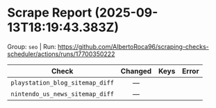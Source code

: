 # Scrape Report (2025-09-13T18:19:43.383Z)

Group: `seo`  |  Run: https://github.com/AlbertoRoca96/scraping-checks-scheduler/actions/runs/17700350222

| Check | Changed | Keys | Error |
|---|:---:|:--|:--|
| `playstation_blog_sitemap_diff` | — |  |  |
| `nintendo_us_news_sitemap_diff` | — |  |  |
